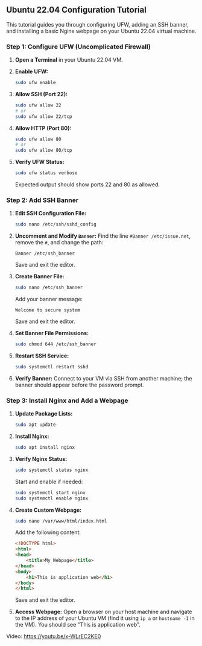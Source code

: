 ## Ubuntu 22.04 Configuration Tutorial

This tutorial guides you through configuring UFW, adding an SSH banner, and installing a basic Nginx webpage on your Ubuntu 22.04 virtual machine.

### Step 1: Configure UFW (Uncomplicated Firewall)

1.  **Open a Terminal** in your Ubuntu 22.04 VM.

2.  **Enable UFW:**
    ```bash
    sudo ufw enable
    ```

3.  **Allow SSH (Port 22):**
    ```bash
    sudo ufw allow 22
    # or
    sudo ufw allow 22/tcp
    ```

4.  **Allow HTTP (Port 80):**
    ```bash
    sudo ufw allow 80
    # or
    sudo ufw allow 80/tcp
    ```

5.  **Verify UFW Status:**
    ```bash
    sudo ufw status verbose
    ```
    Expected output should show ports 22 and 80 as allowed.

### Step 2: Add SSH Banner

1.  **Edit SSH Configuration File:**
    ```bash
    sudo nano /etc/ssh/sshd_config
    ```

2.  **Uncomment and Modify `Banner`:** Find the line `#Banner /etc/issue.net`, remove the `#`, and change the path:
    ```
    Banner /etc/ssh_banner
    ```
    Save and exit the editor.

3.  **Create Banner File:**
    ```bash
    sudo nano /etc/ssh_banner
    ```
    Add your banner message:
    ```
    Welcome to secure system
    ```
    Save and exit the editor.

4.  **Set Banner File Permissions:**
    ```bash
    sudo chmod 644 /etc/ssh_banner
    ```

5.  **Restart SSH Service:**
    ```bash
    sudo systemctl restart sshd
    ```

6.  **Verify Banner:** Connect to your VM via SSH from another machine; the banner should appear before the password prompt.

### Step 3: Install Nginx and Add a Webpage

1.  **Update Package Lists:**
    ```bash
    sudo apt update
    ```

2.  **Install Nginx:**
    ```bash
    sudo apt install nginx
    ```

3.  **Verify Nginx Status:**
    ```bash
    sudo systemctl status nginx
    ```
    Start and enable if needed:
    ```bash
    sudo systemctl start nginx
    sudo systemctl enable nginx
    ```

4.  **Create Custom Webpage:**
    ```bash
    sudo nano /var/www/html/index.html
    ```
    Add the following content:
    ```html
    <!DOCTYPE html>
    <html>
    <head>
        <title>My Webpage</title>
    </head>
    <body>
        <h1>This is application web</h1>
    </body>
    </html>
    ```
    Save and exit the editor.

5.  **Access Webpage:** Open a browser on your host machine and navigate to the IP address of your Ubuntu VM (find it using `ip a` or `hostname -I` in the VM). You should see "This is application web".


Video: https://youtu.be/x-WLrEC2KE0